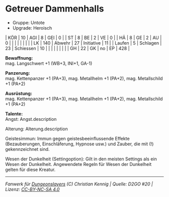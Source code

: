 # Getreuer Dammenhalls  
- Gruppe: Untote  
- Upgrade: Heroisch  

| KÖR    | 10  | AGI      | 8  | GEI        | 0   |
| ST     | 8   | BE       | 2  | VE         | 0   |
| HÄ     | 8   | GE       | 2  | AU         | 0   |
|        |     |          |    |            |     |
| LK     | 140 | Abwehr   | 27 | Initiative | 11  |
| Laufen | 5   | Schlagen | 23 | Schiessen  | 10  |
|        |     |          |    |            |     |
| GH     | 22  | GK       | no | EP         | 428 |


**Bewaffnung:**  
mag. Langschwert +1 (WB+3, INI+1, GA-1)

**Panzerung:**  
mag. Kettenpanzer +1 (PA+3), mag. Metallhelm +1 (PA+2), mag. Metallschild +1 (PA+2)

**Ausrüstung:**  
mag. Kettenpanzer +1 (PA+3), mag. Metallhelm +1 (PA+2), mag. Metallschild +1 (PA+2)

**Talente:**  
Angst: Angst.description

Alterung: Alterung.description

Geistesimmun: Immun gegen geistesbeeinflussende Effekte (Bezauberungen, Einschläferung, Hypnose usw.) und Zauber, die mit (!) gekennzeichnet sind.

Wesen der Dunkelheit (Settingoption): Gilt in den meisten Settings als ein Wesen der Dunkelheit. Angewendete Regeln für Wesen der Dunkelheit gelten für diese Kreatur.





___
*Fanwerk für [Dungeonslayers](https://www.dungeonslayers.net/) (C) Christian Kennig | Quelle: D2GO #20 | Lizenz: [CC-BY-NC-SA 4.0](https://creativecommons.org/licenses/by-nc-sa/4.0/deed.de)*